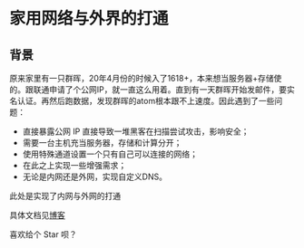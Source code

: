 # 家用网络与外界的打通

## 背景
原来家里有一只群晖，20年4月份的时候入了1618+，本来想当服务器+存储使的。跟联通申请了个公网IP，就一直这么用着。直到有一天群晖开始发邮件，要实名认证。再然后跑数据，发现群晖的atom根本跟不上速度。因此遇到了一些问题：
+ 直接暴露公网 IP 直接导致一堆黑客在扫描尝试攻击，影响安全；
+ 需要一台主机充当服务器，存储和计算分开；
+ 使用特殊通道设置一个只有自己可以连接的网络；
+ 在此之上实现一些增强需求；
+ 无论是内网还是外网，实现自定义DNS。

此处是实现了内网与外网的打通

具体文档见[博客](https://rxrw.me/tech/network-of-home/)

喜欢给个 Star 呗？